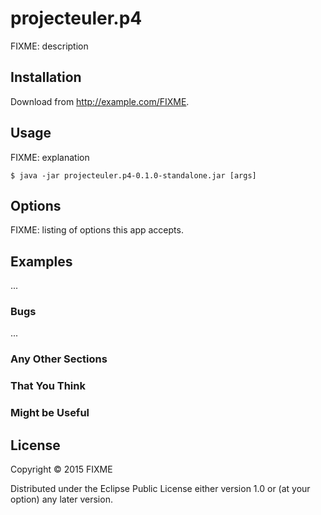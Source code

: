 # projecteuler.p4

FIXME: description

## Installation

Download from http://example.com/FIXME.

## Usage

FIXME: explanation

    $ java -jar projecteuler.p4-0.1.0-standalone.jar [args]

## Options

FIXME: listing of options this app accepts.

## Examples

...

### Bugs

...

### Any Other Sections
### That You Think
### Might be Useful

## License

Copyright © 2015 FIXME

Distributed under the Eclipse Public License either version 1.0 or (at
your option) any later version.

